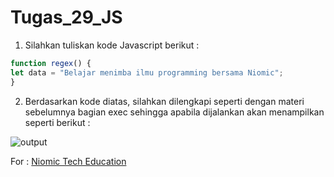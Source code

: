 # Tugas_29_JS

1. Silahkan tuliskan kode Javascript berikut :
```javascript
function regex() {
let data = "Belajar menimba ilmu programming bersama Niomic";
}
```

2. Berdasarkan kode diatas, silahkan dilengkapi seperti dengan materi sebelumnya bagian exec sehingga apabila dijalankan akan menampilkan seperti berikut :
<p>
<img src="https://lh4.googleusercontent.com/bHnyec79K1lP3AHUK88z-aS3bHuk8RM561SU0u3Ty1ggyfBVDbfejI7Mt7iamwyBbuZNnIdSkTC2HGcYxpmTWLqlRCr7b4ITB53AtkKmJuxSY7JuisiFxWoAm1ju5qMAAYcXWN-M" alt="output"/>
</p>

For : [Niomic Tech Education](https://niomic.com/)
